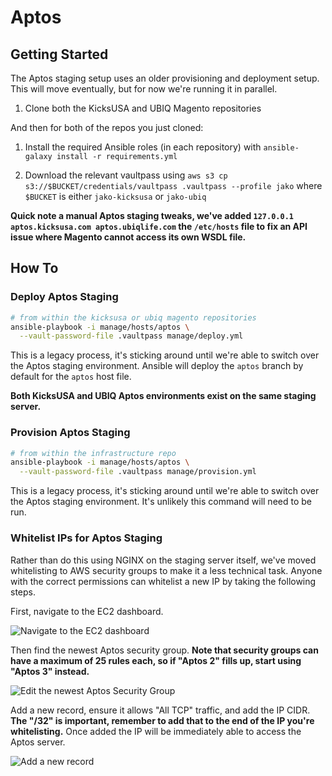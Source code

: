 # Aptos

## Getting Started

The Aptos staging setup uses an older provisioning and deployment setup. This will move eventually, but for now we're running it in parallel.

1. Clone both the KicksUSA and UBIQ Magento repositories

And then for both of the repos you just cloned:

1. Install the required Ansible roles (in each repository) with `ansible-galaxy install -r requirements.yml`

2. Download the relevant vaultpass using `aws s3 cp s3://$BUCKET/credentials/vaultpass .vaultpass --profile jako` where `$BUCKET` is either `jako-kicksusa` or `jako-ubiq`

**Quick note a manual Aptos staging tweaks, we've added `127.0.0.1 aptos.kicksusa.com aptos.ubiqlife.com` the `/etc/hosts` file to fix an API issue where Magento cannot access its own WSDL file.**

## How To

### Deploy Aptos Staging

```sh
# from within the kicksusa or ubiq magento repositories
ansible-playbook -i manage/hosts/aptos \
  --vault-password-file .vaultpass manage/deploy.yml
```

This is a legacy process, it's sticking around until we're able to switch over the Aptos staging environment. Ansible will deploy the `aptos` branch by default for the `aptos` host file.

**Both KicksUSA and UBIQ Aptos environments exist on the same staging server.**

### Provision Aptos Staging

```sh
# from within the infrastructure repo
ansible-playbook -i manage/hosts/aptos \
  --vault-password-file .vaultpass manage/provision.yml
```

This is a legacy process, it's sticking around until we're able to switch over the Aptos staging environment. It's unlikely this command will need to be run.

### Whitelist IPs for Aptos Staging

Rather than do this using NGINX on the staging server itself, we've moved whitelisting to AWS security groups to make it a less technical task. Anyone with the correct permissions can whitelist a new IP by taking the following steps.

First, navigate to the EC2 dashboard.

![Navigate to the EC2 dashboard](https://cl.ly/2f1q392d072u/[070b4088b65deff8a304909f6771ef42]_Image%202017-04-03%20at%202.02.56%20PM.public.png)

Then find the newest Aptos security group. **Note that security groups can have a maximum of 25 rules each, so if "Aptos 2" fills up, start using "Aptos 3" instead.**

![Edit the newest Aptos Security Group](https://cl.ly/2w0X0M161L14/[c5206d05a119b8af3b85cd221b892ba2]_Image%202017-04-03%20at%202.08.37%20PM.public.png)

Add a new record, ensure it allows "All TCP" traffic, and add the IP CIDR. **The "/32" is important, remember to add that to the end of the IP you're whitelisting.** Once added the IP will be immediately able to access the Aptos server.

![Add a new record](https://cl.ly/06150p0n2O1b/Image%202017-04-03%20at%202.13.15%20PM.public.png)
